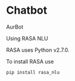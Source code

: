 # Chatbot
AurBot


Using RASA NLU

RASA uses Python v2.7.0.

To install RASA use
```sh
pip install rasa_nlu
```
